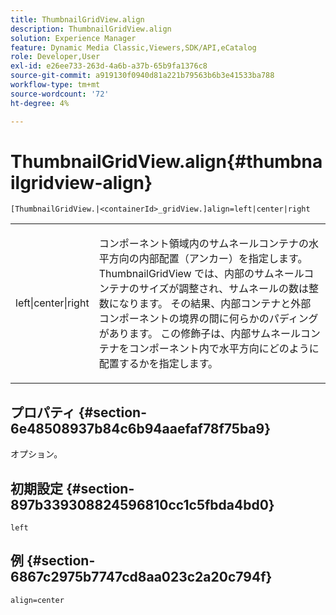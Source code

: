```yaml
---
title: ThumbnailGridView.align
description: ThumbnailGridView.align
solution: Experience Manager
feature: Dynamic Media Classic,Viewers,SDK/API,eCatalog
role: Developer,User
exl-id: e26ee733-263d-4a6b-a37b-65b9fa1376c8
source-git-commit: a919130f0940d81a221b79563b6b3e41533ba788
workflow-type: tm+mt
source-wordcount: '72'
ht-degree: 4%

---
```


# ThumbnailGridView.align{#thumbnailgridview-align}

`[ThumbnailGridView.|<containerId>_gridView.]align=left|center|right`

<table id="table_95890560230C48BBB03A8082F56382CA"> 
 <tbody> 
  <tr> 
   <td> <p> <span class="codeph"> left|center|right</span> </p> </td> 
   <td> <p> コンポーネント領域内のサムネールコンテナの水平方向の内部配置（アンカー）を指定します。 ThumbnailGridView では、内部のサムネールコンテナのサイズが調整され、サムネールの数は整数になります。 その結果、内部コンテナと外部コンポーネントの境界の間に何らかのパディングがあります。 この修飾子は、内部サムネールコンテナをコンポーネント内で水平方向にどのように配置するかを指定します。 </p> </td> 
  </tr> 
 </tbody> 
</table>

## プロパティ {#section-6e48508937b84c6b94aaefaf78f75ba9}

オプション。

## 初期設定 {#section-897b339308824596810cc1c5fbda4bd0}

`left`

## 例 {#section-6867c2975b7747cd8aa023c2a20c794f}

`align=center`
